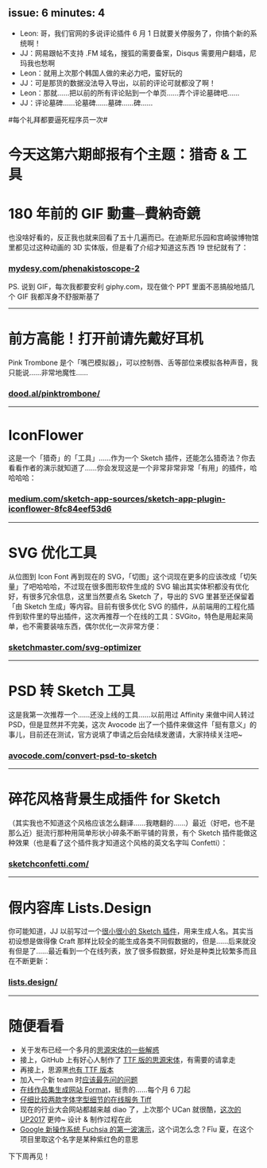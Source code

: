 issue: 6
minutes: 4
---

- Leon: 哥，我们官网的多说评论插件 6 月 1 日就要关停服务了，你搞个新的系统啊！
- JJ：网易跟帖不支持 .FM 域名，搜狐的需要备案，Disqus 需要用户翻墙，尼玛我也愁啊
- Leon：就用上次那个韩国人做的来必力吧，蛮好玩的
- JJ：可是那货的数据没法导入导出，以前的评论可就都没了啊！
- Leon：那就……把以前的所有评论贴到一个单页……弄个评论墓碑吧……
- JJ：评论墓碑……论墓碑……墓碑……碑……

#每个礼拜都要逼死程序员一次#


# 今天这第六期邮报有个主题：猎奇 & 工具



# 180 年前的 GIF 動畫─費納奇鏡 
也没啥好看的，反正我也就来回看了五十几遍而已。在迪斯尼乐园和宫崎骏博物馆里都见过这种动画的 3D 实体版，但是看了介绍才知道这东西 19 世纪就有了：
### [mydesy.com/phenakistoscope-2](https://www.mydesy.com/phenakistoscope-2)

PS. 说到 GIF，每次我都要安利 giphy.com，现在做个 PPT 里面不恶搞般地插几个 GIF 我都浑身不舒服斯基了

---

# 前方高能！打开前请先戴好耳机
Pink Trombone 是个「嘴巴模拟器」，可以控制唇、舌等部位来模拟各种声音，我只能说……非常地魔性……
### [dood.al/pinktrombone/](https://dood.al/pinktrombone/)

---

# IconFlower
这是一个「猎奇」的「工具」……作为一个 Sketch 插件，还能怎么猎奇法？你去看看作者的演示就知道了……你会发现这是一个非常非常非常「有用」的插件，哈哈哈哈：
### [medium.com/sketch-app-sources/sketch-app-plugin-iconflower-8fc84eef53d6](https://medium.com/sketch-app-sources/sketch-app-plugin-iconflower-8fc84eef53d6)

---

# SVG 优化工具
从位图到 Icon Font 再到现在的 SVG，「切图」这个词现在更多的应该改成「切矢量」了吧哈哈哈，不过现在很多图形软件生成的 SVG 输出其实体积都没有优化好，有很多冗余信息，这里当然要点名 Sketch 了，导出的 SVG 里甚至还保留着「由 Sketch 生成」等内容。目前有很多优化 SVG 的插件，从前端用的工程化插件到软件里的导出插件，这次再推荐一个在线的工具：SVGito，特色是用起来简单，也不需要装啥东西，偶尔优化一次非常方便：
### [sketchmaster.com/svg-optimizer](http://sketchmaster.com/svg-optimizer)

---

# PSD 转 Sketch 工具
这是我第一次推荐一个……还没上线的工具……以前用过 Affinity 来做中间人转过 PSD，但是显然并不完美，这次 Avocode 出了一个插件来做这件「挺有意义」的事儿，目前还在测试，官方说填了申请之后会陆续发邀请，大家持续关注吧~
### [avocode.com/convert-psd-to-sketch](https://avocode.com/convert-psd-to-sketch)

---

# 碎花风格背景生成插件 for Sketch
（其实我也不知道这个风格应该怎么翻译……我瞎翻的……）最近（好吧，也不是那么近）挺流行那种用简单形状小碎条不断平铺的背景，有个 Sketch 插件能做这种效果（也是看了这个插件我才知道这个风格的英文名字叫 Confetti）：
### [sketchconfetti.com/](http://www.sketchconfetti.com/)

---

# 假内容库 Lists.Design
你可能知道，JJ 以前写过一个[很小很小的 Sketch 插件](http://iconmoon.com/blog2/fake-chinese-name-for-sketch/?s=post)，用来生成人名。其实当初设想是做得像 Craft 那样比较全的能生成各类不同假数据的，但是……后来就没有但是了……最近看到一个在线列表，放了很多假数据，好处是种类比较繁多而且在不断更新：
### [lists.design/](http://lists.design/)

---

# 随便看看
* 关于发布已经一个多月的[思源宋体的一些解惑](http://www.typeisbeautiful.com/2017/04/11961/)
* 接上，GitHub 上有好心人制作了 [TTF 版的思源宋体](https://github.com/junmer/source-han-serif-ttf)，有需要的请拿走
* 再接上，思源黑[也有 TTF 版本](https://github.com/minjiex/kaigen-gothic)
* 加入一个新 team 时[应该最先问的问题](https://medium.com/facebook-design/questions-to-ask-as-a-new-designer-on-the-team-7e3ace0c787f)
* [在线作品集生成网站 Format](https://www.format.com/)，挺贵的……每个月 6 刀起
* [仔细比较两款字体字型细节的在线服务 Tiff](http://tiff.herokuapp.com/)
* 现在的行业大会网站都越来越 diao 了，上次那个 UCan 就很酷，[这次的 UP2017](https://mp.weixin.qq.com/s?__biz=MjM5MjE1NDg2MQ==&mid=2649948716&idx=3&sn=3d139326d656e230057f20acd21599c6) 更帅~ 设计 & 制作过程在此
* [Google 新操作系统 Fuchsia 的第一波演示](https://www.youtube.com/watch?v=_7rRK4S9uk0)，这个词怎么念？Fīu 夏，在这个项目里取这个名字是某种紫红色的意思

下下周再见！
 